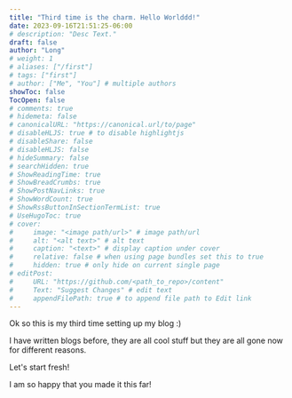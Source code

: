 ```yaml
---
title: "Third time is the charm. Hello Worlddd!"
date: 2023-09-16T21:51:25-06:00
# description: "Desc Text."
draft: false
author: "Long"
# weight: 1
# aliases: ["/first"]
# tags: ["first"]
# author: ["Me", "You"] # multiple authors
showToc: false
TocOpen: false
# comments: true
# hidemeta: false
# canonicalURL: "https://canonical.url/to/page"
# disableHLJS: true # to disable highlightjs
# disableShare: false
# disableHLJS: false
# hideSummary: false
# searchHidden: true
# ShowReadingTime: true
# ShowBreadCrumbs: true
# ShowPostNavLinks: true
# ShowWordCount: true
# ShowRssButtonInSectionTermList: true
# UseHugoToc: true
# cover:
#     image: "<image path/url>" # image path/url
#     alt: "<alt text>" # alt text
#     caption: "<text>" # display caption under cover
#     relative: false # when using page bundles set this to true
#     hidden: true # only hide on current single page
# editPost:
#     URL: "https://github.com/<path_to_repo>/content"
#     Text: "Suggest Changes" # edit text
#     appendFilePath: true # to append file path to Edit link
---
```

Ok so this is my third time setting up my blog :)

I have written blogs before, they are all cool stuff but they are all gone now for different reasons.

Let's start fresh!

I am so happy that you made it this far!